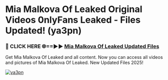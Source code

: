 # Mia Malkova Of Leaked Original Videos 0nlyFans Leaked - Files Updated! (ya3pn)

<h3>🔴 CLICK HERE 🌐==►► <a href="https://tinyurl.com/3hn5wdd3" rel="nofollow">Mia Malkova Of Leaked Updated Files</a></h3>

Get Mia Malkova Of Leaked and all content. Now you can access all videos and pictures of Mia Malkova Of Leaked. New Updated Files 2025!

[![ya3pn](https://i.imgur.com/4HnBqBT.gif)](https://tinyurl.com/3hn5wdd3)
